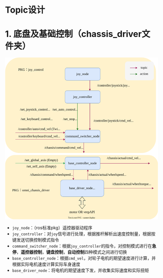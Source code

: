 # Topic设计

# 1. 底盘及基础控制（chassis_driver文件夹）

![底盘及基础控制](assets/底盘及基础控制-20241209143958-fhg5q06.svg)​

- ​`joy_node`​：（ros标准pkg）遥控器驱动程序
- ​`joy_controller`​：对`joy`​信号进行处理，根据推杆解析出速度控制量，根据按键发送切换控制模式指令
- ​`command_switcher_node`​：根据`joy_controller`​的指令，对控制模式进行在**急停**，**遥控器控制**，**键盘控制**，**自动控制**四种模式之间进行切换
- ​`base_controller_node`​：根据`cmd_vel`​，对轮子电机的期望速度进行计算，并根据实际电机速度计算实际车身速度
- ​`base_driver_node`​：将电机的期望速度下发，并收集实际速度和实际扭矩

‍
